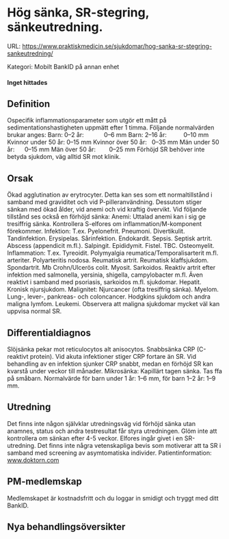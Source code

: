 # Hög sänka, SR-stegring, sänkeutredning.

URL: https://www.praktiskmedicin.se/sjukdomar/hog-sanka-sr-stegring-sankeutredning/



Kategori: Mobilt BankID på annan enhet

#### Inget hittades

## Definition

Ospecifik inflammationsparameter som utgör ett mått på sedimentationshastigheten uppmätt efter 1 timma.
Följande normalvärden brukar anges:
Barn: 0–2 år:            0–6 mm
Barn: 2–16 år:          0–10 mm
Kvinnor under 50 år: 0–15 mm
Kvinnor över 50 år:   0–35 mm
Män under 50 år:      0–15 mm
Män över 50 år:        0–25 mm
Förhöjd SR behöver inte betyda sjukdom, väg alltid SR mot klinik.

## Orsak

Ökad agglutination av erytrocyter. Detta kan ses som ett normaltillstånd i samband med graviditet och vid P-pilleranvändning. Dessutom stiger sänkan med ökad ålder, vid anemi och vid kraftig övervikt.
Vid följande tillstånd ses också en förhöjd sänka:
Anemi: Uttalad anemi kan i sig ge tresiffrig sänka. Kontrollera S-elfores om inflammation/M-komponent förekommer.
Infektion: T.ex. Pyelonefrit. Pneumoni. Divertikulit. Tandinfektion. Erysipelas. Sårinfektion. Endokardit. Sepsis. Septisk artrit. Abscess (appendicit m.fl.). Salpingit. Epididymit. Fistel. TBC. Osteomyelit.
Inflammation: T.ex. Tyreoidit. Polymyalgia reumatica/Temporalisarterit m.fl. arteriter. Polyarteritis nodosa. Reumatisk artrit. Reumatisk klaffsjukdom. Spondartrit. Mb Crohn/Ulcerös colit. Myosit. Sarkoidos. Reaktiv artrit efter infektion med salmonella, yersinia, shigella, campylobacter m.fl. Även reaktivt i samband med psoriasis, sarkoidos m.fl. sjukdomar. Hepatit. Kronisk njursjukdom.
Malignitet: Njurcancer (ofta tresiffrig sänka). Myelom. Lung-, lever-, pankreas- och coloncancer. Hodgkins sjukdom och andra maligna lymfom. Leukemi.
Observera att maligna sjukdomar mycket väl kan uppvisa normal SR.

## Differentialdiagnos

Slöjsänka pekar mot reticulocytos alt anisocytos.
Snabbsänka CRP (C-reaktivt protein). Vid akuta infektioner stiger CRP fortare än SR. Vid behandling av en infektion sjunker CRP snabbt, medan en förhöjd SR kan kvarstå under veckor till månader. Mikrosänka: Kapillärt tagen sänka. Tas ffa på småbarn. Normalvärde för barn under 1 år: 1–6 mm, för barn 1–2 år: 1–9 mm.

## Utredning

Det finns inte någon självklar utredningsväg vid förhöjd sänka utan anamnes, status och andra testresultat får styra utredningen. Glöm inte att kontrollera om sänkan efter 4-5 veckor. Elfores ingår givet i en SR-utredning.
Det finns inte några vetenskapliga bevis som motiverar att ta SR i samband med screening av asymtomatiska individer.
Patientinformation: www.doktorn.com

## PM-medlemskap

Medlemskapet är kostnadsfritt och du loggar in smidigt och tryggt med ditt BankID.

## Nya behandlingsöversikter

